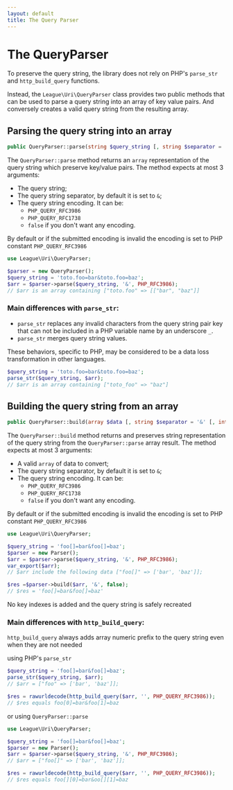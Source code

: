```yaml
---
layout: default
title: The Query Parser
---
```


# The QueryParser

To preserve the query string, the library does not rely on PHP's `parse_str` and `http_build_query` functions.

Instead, the `League\Uri\QueryParser` class provides two public methods that can be used to parse a query string into an array of key value pairs. And conversely creates a valid query string from the resulting array.

## Parsing the query string into an array

~~~php
public QueryParser::parse(string $query_string [, string $separator = '&' [, int $encoding = RFC3986]]): array
~~~

The `QueryParser::parse` method returns an `array` representation of the query string which preserve key/value pairs. The method expects at most 3 arguments:

- The query string;
- The query string separator, by default it is set to `&`;
- The query string encoding. It can be:
    - `PHP_QUERY_RFC3986`
    - `PHP_QUERY_RFC1738`
    - `false` if you don't want any encoding.

<p class="message-notice">By default or if the submitted encoding is invalid the encoding is set to PHP constant <code>PHP_QUERY_RFC3986</code></p>

~~~php
use League\Uri\QueryParser;

$parser = new QueryParser();
$query_string = 'toto.foo=bar&toto.foo=baz';
$arr = $parser->parse($query_string, '&', PHP_RFC3986);
// $arr is an array containing ["toto.foo" => [["bar", "baz"]]
~~~

### Main differences with `parse_str`:

- `parse_str` replaces any invalid characters from the query string pair key that can not be included in a PHP variable name by an underscore `_`.
- `parse_str` merges query string values.

These behaviors, specific to PHP, may be considered to be a data loss transformation in other languages.

~~~php
$query_string = 'toto.foo=bar&toto.foo=baz';
parse_str($query_string, $arr);
// $arr is an array containing ["toto_foo" => "baz"]
~~~

## Building the query string from an array

~~~php
public QueryParser::build(array $data [, string $separator = '&' [, int $encoding = RFC3986]]): string
~~~

The `QueryParser::build` method returns and preserves string representation of the query string from the `QueryParser::parse` array result. The method expects at most 3 arguments:

- A valid `array` of data to convert;
- The query string separator, by default it is set to `&`;
- The query string encoding. It can be:
    - `PHP_QUERY_RFC3986`
    - `PHP_QUERY_RFC1738`
    - `false` if you don't want any encoding.

<p class="message-notice">By default or if the submitted encoding is invalid the encoding is set to PHP constant <code>PHP_QUERY_RFC3986</code></p>

~~~php
use League\Uri\QueryParser;

$query_string = 'foo[]=bar&foo[]=baz';
$parser = new Parser();
$arr = $parser->parse($query_string, '&', PHP_RFC3986);
var_export($arr);
// $arr include the following data ["foo[]" => ['bar', 'baz']];

$res =$parser->build($arr, '&', false);
// $res = 'foo[]=bar&foo[]=baz'
~~~

No key indexes is added and the query string is safely recreated

### Main differences with `http_build_query`:

`http_build_query` always adds array numeric prefix to the query string even when they are not needed

using PHP's `parse_str`

~~~php
$query_string = 'foo[]=bar&foo[]=baz';
parse_str($query_string, $arr);
// $arr = ["foo" => ['bar', 'baz']];

$res = rawurldecode(http_build_query($arr, '', PHP_QUERY_RFC3986));
// $res equals foo[0]=bar&foo[1]=baz
~~~

or using `QueryParser::parse`

~~~php
use League\Uri\QueryParser;

$query_string = 'foo[]=bar&foo[]=baz';
$parser = new Parser();
$arr = $parser->parse($query_string, '&', PHP_RFC3986);
// $arr = ["foo[]" => ['bar', 'baz']];

$res = rawurldecode(http_build_query($arr, '', PHP_QUERY_RFC3986));
// $res equals foo[][0]=bar&oo[][1]=baz
~~~

